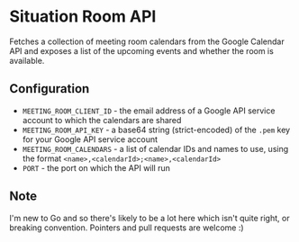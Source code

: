 # Situation Room API

Fetches a collection of meeting room calendars from the Google Calendar API and exposes a list of the upcoming events and whether the room is available.

## Configuration

* `MEETING_ROOM_CLIENT_ID` - the email address of a Google API service account to which the calendars are shared
* `MEETING_ROOM_API_KEY` - a base64 string (strict-encoded) of the `.pem` key for your Google API service account
* `MEETING_ROOM_CALENDARS` - a list of calendar IDs and names to use, using the format `<name>,<calendarId>;<name>,<calendarId>`
* `PORT` - the port on which the API will run

## Note

I'm new to Go and so there's likely to be a lot here which isn't quite right, or breaking convention. Pointers and pull requests are welcome :)
